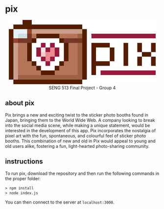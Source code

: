 # pix

<p align="center">
  <img src="https://github.com/Heenawter/pix/blob/master/public/images/logo.png" /><br>
  SENG 513 Final Project - Group 4
</p><p>

## about pix

Pix brings a new and exciting twist to the sticker photo booths found in Japan, bringing them to the World Wide Web. A company looking to break into the social media scene, while making a unique statement, would be interested in the development of this app. Pix incorporates the nostalgia of pixel art with the fun, spontaneous, and colourful feel of sticker photo booths. This combination of new and old in Pix would appeal to young and old users alike, fostering a fun, light-hearted photo-sharing community.

## instructions

To run pix, download the repository and then run the following commands in the proper folder:
```console
> npm install
> node index.js
```
You can then connect to the server at `localhost:3000`.
